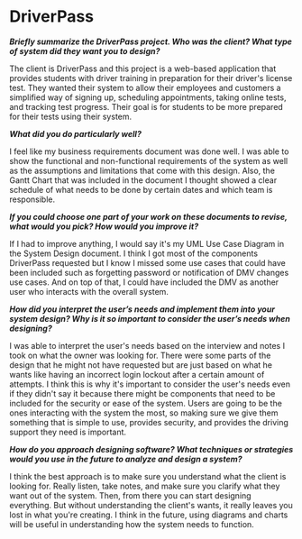 # DriverPass

**_Briefly summarize the DriverPass project. Who was the client? What type of system did they want you to design?_**

The client is DriverPass and this project is a web-based application that provides students with driver training in preparation for their driver's license test. They wanted their system to allow their employees and customers a simplified way of signing up, scheduling appointments, taking online tests, and tracking test progress. Their goal is for students to be more prepared for their tests using their system.

**_What did you do particularly well?_**

I feel like my business requirements document was done well. I was able to show the functional and non-functional requirements of the system as well as the assumptions and limitations that come with this design. Also, the Gantt Chart that was included in the document I thought showed a clear schedule of what needs to be done by certain dates and which team is responsible. 

**_If you could choose one part of your work on these documents to revise, what would you pick? How would you improve it?_**

If I had to improve anything, I would say it's my UML Use Case Diagram in the System Design document. I think I got most of the components DriverPass requested but I know I missed some use cases that could have been included such as forgetting password or notification of DMV changes use cases. And on top of that, I could have included the DMV as another user who interacts with the overall system.

**_How did you interpret the user’s needs and implement them into your system design? Why is it so important to consider the user’s needs when designing?_**

I was able to interpret the user's needs based on the interview and notes I took on what the owner was looking for. There were some parts of the design that he might not have requested but are just based on what he wants like having an incorrect login lockout after a certain amount of attempts. I think this is why it's important to consider the user's needs even if they didn't say it because there might be components that need to be included for the security or ease of the system. Users are going to be the ones interacting with the system the most, so making sure we give them something that is simple to use, provides security, and provides the driving support they need is important.

**_How do you approach designing software? What techniques or strategies would you use in the future to analyze and design a system?_**

I think the best approach is to make sure you understand what the client is looking for. Really listen, take notes, and make sure you clarify what they want out of the system. Then, from there you can start designing everything. But without understanding the client's wants, it really leaves you lost in what you're creating. I think in the future, using diagrams and charts will be useful in understanding how the system needs to function. 
